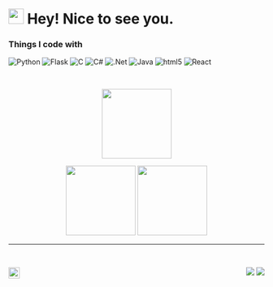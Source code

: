 <h1><img src="https://emojis.slackmojis.com/emojis/images/1531849430/4246/blob-sunglasses.gif?1531849430" width="30"/> Hey! Nice to see you.</h1>
<h3>Things I code with</h3>
<p>
   <!--https://simpleicons.org/-->
  <img alt="Python" src="https://img.shields.io/badge/-Python-13aa52?style=flat-square&logo=python&logoColor=white" />
  <img alt="Flask" src="https://img.shields.io/badge/-Flask-45b8d8?style=flat-square&logo=flask&logoColor=white" />
  <img alt="C" src="https://img.shields.io/badge/-C-430098?style=flat-square&logo=c&logoColor=white" />
  <img alt="C#" src="https://img.shields.io/badge/-C Sharp-43853d?style=flat-square&logo=C-Sharp&logoColor=white" />
  <img alt=".Net" src="https://img.shields.io/badge/-.Net-43853d?style=flat-square&logo=.Net&logoColor=white" />
  <img alt="Java" src="https://img.shields.io/badge/-Java-13aa52?style=flat-square&logo=java&logoColor=white" />
  <img alt="html5" src="https://img.shields.io/badge/-HTML5-E34F26?style=flat-square&logo=html5&logoColor=white" />
  <img alt="React" src="https://img.shields.io/badge/-React-43853d?style=flat-square&logo=react&logoColor=white" />
</p>



<!--<summary><b>:gear: &nbsp;GitHub Statistics</b></summary>-->
<br/>
<p align="center">
  <img height="137px" src="https://github-readme-streak-stats.herokuapp.com/?user=amarsharma441&hide_border=true&theme=nightowl" />
</p>
<p align="center">
  <img height="137px" src="https://pri-repo-stats.vercel.app/api/?username=amarsharma441&hide_title=true&hide_border=true&show_icons=true&include_all_commits=true&count_private=true&line_height=21&theme=nightowl" />
  <img height="137px" src="https://pri-repo-stats.vercel.app/api/top-langs/?username=amarsharma441&hide=css&hide_title=true&hide_border=true&layout=compact&langs_count=10&theme=nightowl" />
</p>

<hr/>
<br/>

<p align="left">
<a href="https://www.linkedin.com/in/amarsharma441/">
  <img align="left" alt="Amar's LinkedIn" width="22px" src="https://raw.githubusercontent.com/peterthehan/peterthehan/master/assets/linkedin.svg" />
</a>
</p>

<p align="right">
<img src="https://komarev.com/ghpvc/?username=amarsharma441&style=plastic&label=Views"><img>
<img src="https://badges.pufler.dev/visits/amarsharma441/amarsharma441?color=black&logo=github" />
</p>



